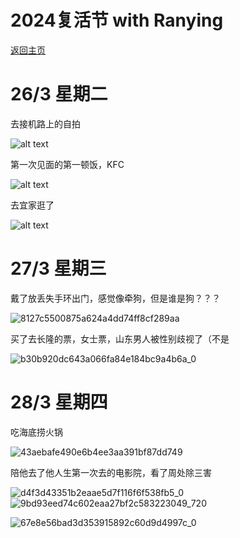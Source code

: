 <style>@import url(/assets/main.css)</style>

# 2024复活节 with Ranying

[返回主页](README.md)

# 26/3 星期二 

去接机路上的自拍

![alt text](/assets/b9423967fc8c5c790596f83916b3c39d_720.png)

第一次见面的第一顿饭，KFC

![alt text](/assets/341e8495f3803e9d7d3f18f114e4d757.png)

去宜家逛了

![alt text](/assets/2c5cb5b15627f49fe3df3e6c3d9d1fef_720.png)

# 27/3 星期三

戴了放丢失手环出门，感觉像牵狗，但是谁是狗？？？

![8127c5500875a624a4dd74ff8cf289aa](/assets/8127c5500875a624a4dd74ff8cf289aa.png)

买了去长隆的票，女士票，山东男人被性别歧视了（不是

![b30b920dc643a066fa84e184bc9a4b6a_0](/assets/b30b920dc643a066fa84e184bc9a4b6a_0_pho8tnznh.png)

# 28/3 星期四

吃海底捞火锅

![43aebafe490e6b4ee3aa391bf87dd749](/assets/43aebafe490e6b4ee3aa391bf87dd749.png)

陪他去了他人生第一次去的电影院，看了周处除三害

![d4f3d43351b2eaae5d7f116f6f538fb5_0](/assets/d4f3d43351b2eaae5d7f116f6f538fb5_0.png)
![9bd93eed74c602eaa27bf2c583223049_720](/assets/9bd93eed74c602eaa27bf2c583223049_720.png)

![67e8e56bad3d353915892c60d9d4997c_0](/assets/67e8e56bad3d353915892c60d9d4997c_0.png)



